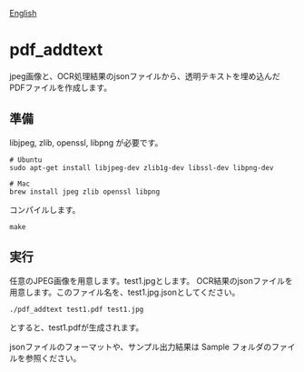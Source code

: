 [English](README.md)

# pdf_addtext
jpeg画像と、OCR処理結果のjsonファイルから、透明テキストを埋め込んだPDFファイルを作成します。

## 準備
libjpeg, zlib, openssl, libpng が必要です。
```
# Ubuntu
sudo apt-get install libjpeg-dev zlib1g-dev libssl-dev libpng-dev

# Mac
brew install jpeg zlib openssl libpng
```

コンパイルします。
```
make
```

## 実行
任意のJPEG画像を用意します。test1.jpgとします。
OCR結果のjsonファイルを用意します。このファイル名を、test1.jpg.jsonとしてください。

```
./pdf_addtext test1.pdf test1.jpg
```
とすると、test1.pdfが生成されます。

jsonファイルのフォーマットや、サンプル出力結果は Sample フォルダのファイルを参照ください。
